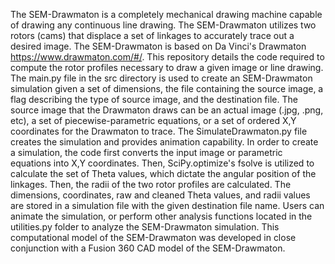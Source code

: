 The SEM-Drawmaton is a completely mechanical drawing machine capable of drawing any continuous line drawing. The SEM-Drawmaton utilizes two rotors (cams) that displace a set of linkages to accurately trace out a desired image. The SEM-Drawmaton is based on Da Vinci's Drawmaton https://www.drawmaton.com/#/. This repository details the code required to compute the rotor profiles necessary to draw a given image or line drawing. The main.py file in the src directory is used to create an SEM-Drawmaton simulation given a set of dimensions, the file containing the source image, a flag describing the type of source image, and the destination file. The source image that the Drawmaton draws can be an actual image (.jpg, .png, etc), a set of piecewise-parametric equations, or a set of ordered X,Y coordinates for the Drawmaton to trace. The SimulateDrawmaton.py file creates the simulation and provides animation capability. In order to create a simulation, the code first converts the input image or parametric equations into X,Y coordinates. Then, SciPy.optimize's fsolve is utilized to calculate the set of Theta values, which dictate the angular position of the linkages. Then, the radii of the two rotor profiles are calculated. The dimensions, coordinates, raw and cleaned Theta values, and radii values are stored in a simulation file with the given destination file name. Users can animate the simulation, or perform other analysis functions located in the utilities.py folder to analyze the SEM-Drawmaton simulation. This computational model of the SEM-Drawmaton was developed in close conjunction with a Fusion 360 CAD model of the SEM-Drawmaton.
